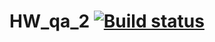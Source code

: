 # HW_qa_2 [![Build status](https://ci.appveyor.com/api/projects/status/0rsh2d9e30i4pg4m?svg=true)](https://ci.appveyor.com/project/yuegeini/hw-qa-2)
